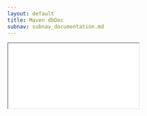 ```yaml
---
layout: default
title: Maven dbDoc
subnav: subnav_documentation.md
---
```


<iframe class="maven" src="generated/dbDoc-mojo.html"></iframe>
